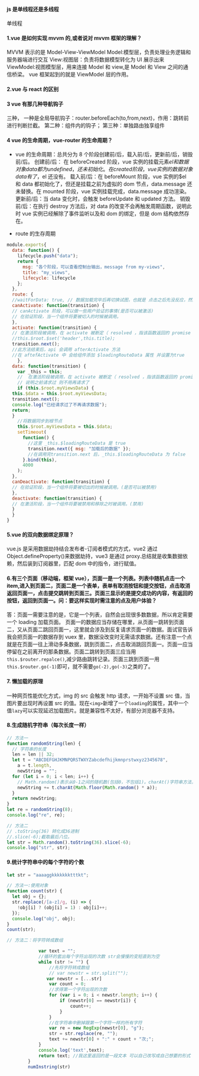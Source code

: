 #### js 是单线程还是多线程

单线程

#### 1.vue 是如何实现 mvvm 的,或者说对 mvvm 框架的理解？

MVVM 表示的是 Model-View-ViewModel
Model:模型层，负责处理业务逻辑和服务器端进行交互
View:视图层：负责将数据模型转化为 UI 展示出来
ViewModel:视图模型层，用来连接 Model 和 view,是 Model 和 View 之间的通信桥梁。
vue 框架起到的就是 ViewModel 层的作用。

#### 2.vue 与 react 的区别

#### 3 vue 有那几种导航钩子

三种，
一种是全局导航钩子：router.beforeEach(to,from,next)，作用：跳转前进行判断拦截。
第二种：组件内的钩子；
第三种：单独路由独享组件

#### 4 vue 的生命周期，vue-router 的生命周期？

- vue 的生命周期：总共分为 8 个阶段创建前/后，载入前/后，更新前/后，销毁前/后。
  创建前/后： 在 beforeCreated 阶段，vue 实例的挂载元素$el和数据对象data都为undefined，还未初始化。在created阶段，vue实例的数据对象data有了，$el 还没有。
  载入前/后：在 beforeMount 阶段，vue 实例的\$el 和 data 都初始化了，但还是挂载之前为虚拟的 dom 节点，data.message 还未替换。在 mounted 阶段，vue 实例挂载完成，data.message 成功渲染。
  更新前/后：当 data 变化时，会触发 beforeUpdate 和 updated 方法。
  销毁前/后：在执行 destroy 方法后，对 data 的改变不会再触发周期函数，说明此时 vue 实例已经解除了事件监听以及和 dom 的绑定，但是 dom 结构依然存在。

- route 的生存周期

```JavaScript
module.exports{
  data: function() {
    lifecycle.push("data");
    return {
      msg: "各个阶段，可以查看控制台输出，message from my-views",
      title: "my_views",
      lifecycle: lifecycle
    };
  },
  route: {
  //waitForData: true, // 数据加载完毕后再切换试图，也就是 点击之后先没反应，然后数据加载完，再出发过渡效果
  canActivate: function(transition) {
  // canActivate 阶段，可以做一些用户验证的事情(是否可以被激活)
  // 在验证阶段，当一个组件将要被切入的时候被调用。
  },
  activate: function(transition) {
  // 在激活阶段被调用，在 activate 被断定（ resolved ，指该函数返回的 promise 被 resolve ）。用于加载和设置当前组件的数据。(激活)
  //this.$root.$set('header',this.title);
  transition.next();
  //此方法结束后，api 会调用 afterActivate 方法
  //在 aftefActivate 中 会给组件添加 $loadingRouteData 属性 并设置为true
    },
  data: function(transition) {
    var _this = this;
    //  在激活阶段被调用，在 activate 被断定（ resolved ，指该函数返回的 promise 被 resolve ）。用于加载和设置当前组件的数据
    // 说明之前请求过 则不用再请求了
    if (this.$root.myViewsData) {
  this.$data = this.$root.myViewsData;
  transition.next();
  console.log("已经请求过了不再请求数据");
  return;
  }
    //将数据同步到根节点
    this.$root.myViewsData = this.$data;
    setTimeout(
      function() {
        //这里 _this.$loadingRouteData 是 true
        transition.next({ msg: "加载后的数据" });
        //在调用完transition.next 后，_this.$loadingRouteData 为 false
      }.bind(this),
      4000
    );
  },
  canDeactivate: function(transition) {
  // 在验证阶段，当一个组件将要被切出的时候被调用。(是否可以被禁用)
  },
  deactivate: function(transition) {
  // 在激活阶段，当一个组件将要被禁用和移除之时被调用。(禁用)
  }
  }
}
```

#### 5.vue 的双向数据绑定原理？

vue.js 是采用数据劫持结合发布者-订阅者模式的方式，vue2 通过 Object.defineProperty()来数据劫持，vue3 是通过 proxy.总结就是收集数据依赖，然后装到订阅器里，匹配 dom 中的指令，进行赋值。

#### 6.有三个页面（移动端，框架 vue），页面一是一个列表。列表中随机点击一个 item,进入到页面二，页面二是一个表单，表单有取消按钮和提交按钮，点击取消返回页面一，点击提交跳转到页面三。页面三显示的是提交成功的内容，有返回的按钮，返回到页面一。问：要这样实现时需注意的点及用户体验？

答：页面一需要注意的是，它是一个列表，自然会出现很多数数据，所以肯定需要一个 loading 加载页面。
页面一的数据应当存储在哪里，从页面一跳转到页面二，又从页面二跳回页面一，这里就会涉及到反复请求页面一的数据。面试官告诉我会把页面一的数据存到 vuex 里，数据没改变时无需请求数据。还有注意一个点就是在页面一往上滑动多条数据，跳到页面二，点击取消跳回页面一。页面一应当停留在之前离开的那条数据。页面二跳转到页面三应当用
`this.$router.repalce()`,减少路由跳转记录。页面三跳到页面一用`this.$router.go(-1)`即可，就不需要`go(-2),go(-3)`之类的了。

#### 7. 懒加载的原理

一种网页性能优化方式，img 的 src 会触发 http 请求，一开始不设置 src 值，当图片要出现时再设置 src 的值。现在`<img>`新增了一个`loading`的属性，其中一个值`lazy`可以实现延迟加载图片。就是兼容性不太好，有部分浏览器不支持。

#### 8.生成随机字符串（每次长度一样）

```js
// 方法一
function randomString(len) {
  // 字符串的长度
  len = len || 32;
  let t = "ABCDEFGHJKMNPQRSTWXYZabcdefhijkmnprstwxyz2345678",
    a = t.length,
    newString = "";
  for (let i = 0; i < len; i++) {
    // Math.random()表示从0-1之间的随机数(包括0，不包括1)。charAt()字符串方法，返回指定位置的字符
    newString += t.charAt(Math.floor(Math.random() * a));
  }
  return newString;
}
let re = randomString(8);
console.log("re", re);

// 方法二
// .toString(36) 转化成36进制
//.slice(-6);截取最后八位。
let str = Math.random().toString(36).slice(-6);
console.log("str", str);
```

#### 9.统计字符串中的每个字符的个数

```js
let str = "aaaaggkkkkkkktttkt";

// 方法一:使用对象
function count(str) {
  let obj = {};
  str.replace(/[a-z]/g, (i) => {
    !obj[i] ? (obj[i] = 1) : obj[i]++;
  });
  console.log("obj", obj);
}
count(str);

// 方法二：将字符转成数组

            var text = "";
            //循环的套出每个字符出现的次数 str会慢慢的变短直到为空
            while (str != "") {
                //先将字符转成数组
                // var newstr = str.split("");
               var newstr = [...str]
                var count = 0;
                //求得第一个字符出现的次数
                for (var i = 0; i < newstr.length; i++) {
                    if (newstr[0] == newstr[i]) {
                        count++;
                    }
                }
                //在字符串中删掉跟第一个字符一样的所有字符
                var re = new RegExp(newstr[0], "g");
                str = str.replace(re, "");
                text += newstr[0] + ":" + count + "次;";
            }
            console.log('text',text);
            return text; //我这里返回的是一段文本 可以自己改写成自己想要的形式
        }
        numInstring(str)
```

